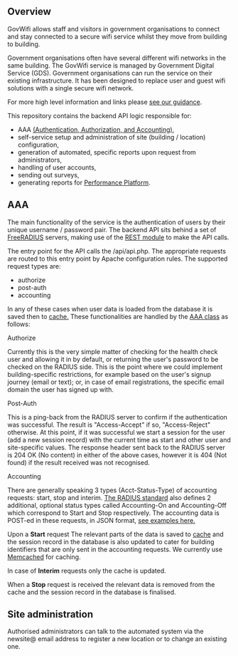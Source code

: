 Overview
--------
GovWifi allows staff and visitors in government organisations to connect and stay connected to a secure wifi service 
whilst they move from building to building.

Government organisations often have several different wifi networks in the same building.
The GovWifi service is managed by Government Digital Service (GDS). Government organisations can run the service on
their existing infrastructure. It has been designed to replace user and guest wifi solutions with a single secure
wifi network.

For more high level information and links please
[see our guidance](https://www.gov.uk/government/publications/govwifi/govwifi).

This repository contains the backend API logic responsible for:
- AAA
[(Authentication, Authorization, and Accounting)](http://networkradius.com/doc/3.0.10/concepts/introduction/AAA.html),
- self-service setup and administration of site (building / location) configuration,
- generation of automated, specific reports upon request from administrators,
- handling of user accounts,
- sending out surveys,
- generating reports for [Performance Platform](https://www.gov.uk/performance/govwifi).


AAA
---
The main functionality of the service is the authentication of users by their unique username / password pair. The 
backend API sits behind a set of [FreeRADIUS](http://freeradius.org/) servers, making use of
the [REST module](http://networkradius.com/doc/3.0.10/raddb/mods-available/rest.html) to make the API calls.

The entry point for the API calls the /api/api.php. The appropriate requests are routed to this entry point by Apache
configuration rules. The supported request types are:
- authorize
- post-auth
- accounting

In any of these cases when user data is loaded from the database it is saved then to
[cache.](https://github.com/alphagov/govwifi/blob/master/src/Cache.php) These functionalities are handled by the
[AAA class](https://github.com/alphagov/govwifi/blob/master/src/AAA.php) as follows:

Authorize

Currently this is the very simple matter of checking for the health check user and allowing it in by default, or
returning the user's password to be checked on the RADIUS side.
This is the point where we could implement building-specific restrictions, for example based on the user's signup
journey (email or text); or, in case of email registrations, the specific email domain the user has signed up with.

Post-Auth

This is a ping-back from the RADIUS server to confirm if the authentication was successful. The result is
"Access-Accept" if so, "Access-Reject" otherwise. At this point, if it was successful we start a session for the user
(add a new session record) with the current time as start and other user and site-specific values.
The response header sent back to the RADIUS server is 204 OK (No content) in either of the above cases, however it
is 404 (Not found) if the result received was not recognised.

Accounting

There are generally speaking 3 types (Acct-Status-Type) of accounting requests: start, stop and interim.
[The RADIUS standard](https://tools.ietf.org/html/rfc2866) also defines 2 additional, optional status types called
Accounting-On and Accounting-Off which correspond to Start and Stop respectively.
The accounting data is POST-ed in these requests, in JSON format,
[see examples here.](https://github.com/alphagov/govwifi/tree/master/tests/acceptance/config)

Upon a **Start** request The relevant parts of the data is saved
to [cache](https://github.com/alphagov/govwifi/blob/master/src/Cache.php)
and the session record in the database is also updated to cater for building identifiers that are only sent in the
accounting requests. We currently use [Memcached](https://memcached.org/) for caching.

In case of **Interim** requests only the cache is updated.

When a **Stop** request is received the relevant data is removed from the cache and the session record in the database is
finalised.

Site administration
-------------------

Authorised administrators can talk to the automated system via the newsite@ email address to register a new location or
to change an existing one.
